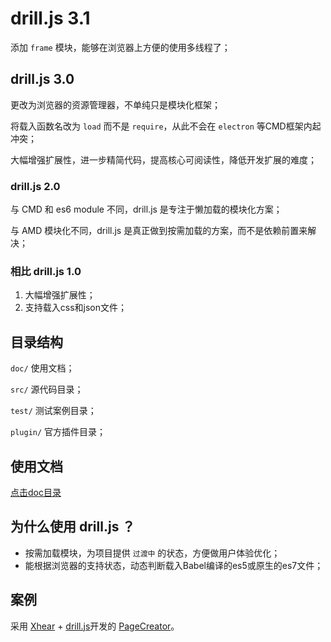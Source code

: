 # drill.js 3.1

添加 `frame` 模块，能够在浏览器上方便的使用多线程了；

## drill.js 3.0

更改为浏览器的资源管理器，不单纯只是模块化框架；

将载入函数名改为 `load` 而不是 `require`，从此不会在 `electron` 等CMD框架内起冲突；

大幅增强扩展性，进一步精简代码，提高核心可阅读性，降低开发扩展的难度；

### drill.js 2.0

与 CMD 和 es6 module 不同，drill.js 是专注于懒加载的模块化方案；

与 AMD 模块化不同，drill.js 是真正做到按需加载的方案，而不是依赖前置来解决；

### 相比 drill.js 1.0

1. 大幅增强扩展性；
2. 支持载入css和json文件；

## 目录结构

`doc/` 使用文档；

`src/` 源代码目录；

`test/` 测试案例目录；

`plugin/` 官方插件目录；

## 使用文档

[点击doc目录](doc/README.md)

## 为什么使用 drill.js ？

* 按需加载模块，为项目提供 `过渡中` 的状态，方便做用户体验优化；
* 能根据浏览器的支持状态，动态判断载入Babel编译的es5或原生的es7文件；

## 案例

采用 [Xhear](https://github.com/kirakiray/Xhear/) +  [drill.js](https://github.com/kirakiray/drill.js/)开发的 [PageCreator](https://kirakiray.com/pageCreator/)。